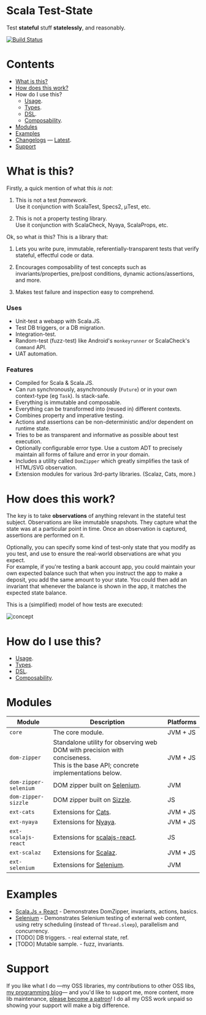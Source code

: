 # Scala Test-State

Test **stateful** stuff **statelessly**, and reasonably.

[![Build Status](https://travis-ci.org/japgolly/test-state.svg?branch=master)](https://travis-ci.org/japgolly/test-state)

# Contents

- [What is this?](#what-is-this)
- [How does this work?](#how-does-this-work)
- How do I use this?
  - [Usage](doc/USAGE.md).
  - [Types](doc/TYPES.md).
  - [DSL](doc/DSL.md).
  - [Composability](doc/COMPOSE.md).
- [Modules](#modules)
- [Examples](#examples)
- [Changelogs](doc/changelog) — [Latest](doc/changelog/2.1.3.md).
- [Support](#supportexamples)


# What is this?

Firstly, a quick mention of what this *is not*:

1. This is not a test *framework*.
   <br>Use it conjunction with ScalaTest, Specs2, μTest, etc.

1. This is not a property testing library.
   <br>Use it conjunction with ScalaCheck, Nyaya, ScalaProps, etc.

Ok, so what *is* this?
This is a library that:

1. Lets you write pure, immutable, referentially-transparent tests
   that verify stateful, effectful code or data.

1. Encourages composability of test concepts such as invariants/properties, pre/post conditions,
   dynamic actions/assertions, and more.

1. Makes test failure and inspection easy to comprehend.

### Uses

* Unit-test a webapp with Scala.JS.
* Test DB triggers, or a DB migration.
* Integration-test.
* Random-test (fuzz-test) like Android's `monkeyrunner` or ScalaCheck's `Command` API.
* UAT automation.


### Features

* Compiled for Scala & Scala.JS.
* Can run synchronously, asynchronously (`Future`) or in your own context-type (eg `Task`). Is stack-safe.
* Everything is immutable and composable.
* Everything can be transformed into (reused in) different contexts.
* Combines property and imperative testing.
* Actions and assertions can be non-deterministic and/or dependent on runtime state.
* Tries to be as transparent and informative as possible about test execution.
* Optionally configurable error type. Use a custom ADT to precisely maintain all forms of failure and error in your domain.
* Includes a utility called `DomZipper` which greatly simplifies the task of HTML/SVG observation.
* Extension modules for various 3rd-party libraries. (Scalaz, Cats, more.)


# How does this work?

The key is to take **observations** of anything relevant in the stateful test subject.
Observations are like immutable snapshots.
They capture what the state was at a particular point in time.
Once an observation is captured, assertions are performed on it.

Optionally, you can specify some kind of test-only state that you modify as you test,
and use to ensure the real-world observations are what you expect.
<br>For example, if you're testing a bank account app, you could maintain your own expected balance such that
when you instruct the app to make a deposit, you add the same amount to your state.
You could then add an invariant that whenever the balance is shown in the app, it matches the expected state balance.

This is a (simplified) model of how tests are executed:

![concept](doc/concept.uml.png)

# How do I use this?
  - [Usage](doc/USAGE.md).
  - [Types](doc/TYPES.md).
  - [DSL](doc/DSL.md).
  - [Composability](doc/COMPOSE.md).

# Modules

| Module                | Description | Platforms |
|-----------------------|-------------|-----------|
| `core`                | The core module. | JVM + JS |
| `dom-zipper`          | Standalone utility for observing web DOM with precision with conciseness.<br>This is the base API; concrete implementations below. | JVM + JS |
| `dom-zipper-selenium` | DOM zipper built on [Selenium](https://www.seleniumhq.org). | JVM |
| `dom-zipper-sizzle`   | DOM zipper built on [Sizzle](https://sizzlejs.com/). | JS |
| `ext-cats`            | Extensions for [Cats](https://github.com/typelevel/cats). | JVM + JS |
| `ext-nyaya`           | Extensions for [Nyaya](https://github.com/japgolly/nyaya). | JVM + JS |
| `ext-scalajs-react`   | Extensions for [scalajs-react](https://github.com/japgolly/scalajs-react). | JS |
| `ext-scalaz`          | Extensions for [Scalaz](https://github.com/scalaz/scalaz). | JVM + JS |
| `ext-selenium`        | Extensions for [Selenium](https://www.seleniumhq.org). | JVM |


# Examples

* [Scala.Js + React](example-react) - Demonstrates DomZipper, invariants, actions, basics.
* [Selenium](example-selenium) - Demonstrates Selenium testing of external web content, using retry scheduling (instead of `Thread.sleep`), parallelism and concurrency.
* [TODO] DB triggers.    - real external state, ref.
* [TODO] Mutable sample. - fuzz, invariants.


# Support
If you like what I do
—my OSS libraries, my contributions to other OSS libs, [my programming blog](https://japgolly.blogspot.com)—
and you'd like to support me, more content, more lib maintenance, [please become a patron](https://www.patreon.com/japgolly)!
I do all my OSS work unpaid so showing your support will make a big difference.
